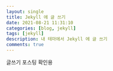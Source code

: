 ```yaml
---
layout: single
title: Jekyll 에 글 쓰기
date: 2021-08-21 11:31:10
categories: [blog, jekyll]
tags: [jekyll]
description: 내 테마에서 Jekyll 에 글 쓰기
comments: true
---
```

글쓰기 포스팅 확인용
